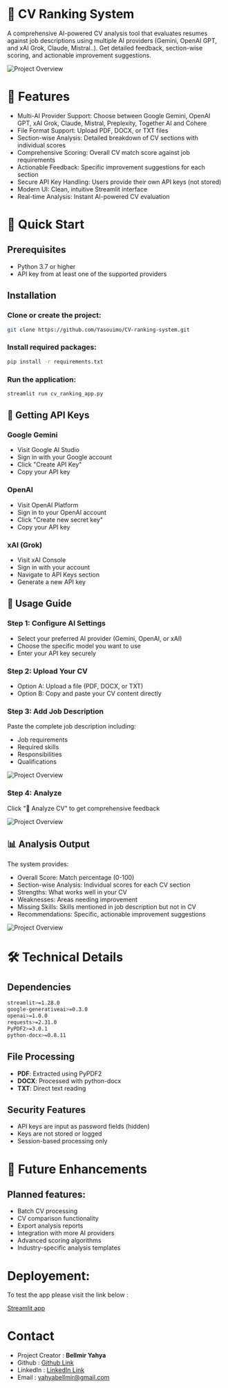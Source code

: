 # 🎯 CV Ranking System 

A comprehensive AI-powered CV analysis tool that evaluates resumes against job descriptions using multiple AI providers (Gemini, OpenAI GPT, and xAI Grok, Claude, Mistral..). Get detailed feedback, section-wise scoring, and actionable improvement suggestions.

![Project Overview](docs/pic1.png)  
 
# 🌟 Features 

- Multi-AI Provider Support: Choose between Google Gemini, OpenAI GPT, xAI Grok, Claude, Mistral, Preplexity, Together AI and Cohere 
- File Format Support: Upload PDF, DOCX, or TXT files
- Section-wise Analysis: Detailed breakdown of CV sections with individual scores
- Comprehensive Scoring: Overall CV match score against job requirements
- Actionable Feedback: Specific improvement suggestions for each section
- Secure API Key Handling: Users provide their own API keys (not stored)
- Modern UI: Clean, intuitive Streamlit interface
- Real-time Analysis: Instant AI-powered CV evaluation

# 🚀 Quick Start

## Prerequisites

- Python 3.7 or higher
- API key from at least one of the supported providers

## Installation
### Clone or create the project:
```bash
git clone https://github.com/Yasouimo/CV-ranking-system.git
```
### Install required packages:
```bash
pip install -r requirements.txt
```
### Run the application:
```bash
streamlit run cv_ranking_app.py
```

## 🔑 Getting API Keys
### Google Gemini
- Visit Google AI Studio
- Sign in with your Google account
- Click "Create API Key"
- Copy your API key

### OpenAI
- Visit OpenAI Platform
- Sign in to your OpenAI account
- Click "Create new secret key"
- Copy your API key

### xAI (Grok)
- Visit xAI Console
- Sign in with your account
- Navigate to API Keys section
- Generate a new API key

## 📖 Usage Guide
### Step 1: Configure AI Settings
- Select your preferred AI provider (Gemini, OpenAI, or xAI)
- Choose the specific model you want to use
- Enter your API key securely

### Step 2: Upload Your CV
- Option A: Upload a file (PDF, DOCX, or TXT)
- Option B: Copy and paste your CV content directly

### Step 3: Add Job Description
Paste the complete job description including:

- Job requirements
- Required skills
- Responsibilities
- Qualifications

![Project Overview](docs/pic2.png) 

### Step 4: Analyze
Click "🚀 Analyze CV" to get comprehensive feedback

![Project Overview](docs/pic3.png) 

## 📊 Analysis Output
The system provides:

- Overall Score: Match percentage (0-100)
- Section-wise Analysis: Individual scores for each CV section
- Strengths: What works well in your CV
- Weaknesses: Areas needing improvement
- Missing Skills: Skills mentioned in job description but not in CV
- Recommendations: Specific, actionable improvement suggestions

![Project Overview](docs/pic4.png) 

# 🛠️ Technical Details
## Dependencies
```bash
streamlit>=1.28.0
google-generativeai>=0.3.0
openai>=1.0.0
requests>=2.31.0
PyPDF2>=3.0.1
python-docx>=0.8.11
```

## File Processing
- **PDF**: Extracted using PyPDF2
- **DOCX**: Processed with python-docx
- **TXT**: Direct text reading

## Security Features
- API keys are input as password fields (hidden)
- Keys are not stored or logged
- Session-based processing only

# 🔮 Future Enhancements
## Planned features:

- Batch CV processing
- CV comparison functionality
- Export analysis reports
- Integration with more AI providers
- Advanced scoring algorithms
- Industry-specific analysis templates

# Deployement:
To test the app please visit the link below :

[Streamlit app](https://cv-ranking-system.streamlit.app/)

# Contact
- Project Creator : **Bellmir Yahya**
- Github : [Github Link](https://github.com/Yasouimo)
- LinkedIn : [LinkedIn Link](https://www.linkedin.com/in/yahya-bellmir-a54176284/)
- Email : yahyabellmir@gmail.com
